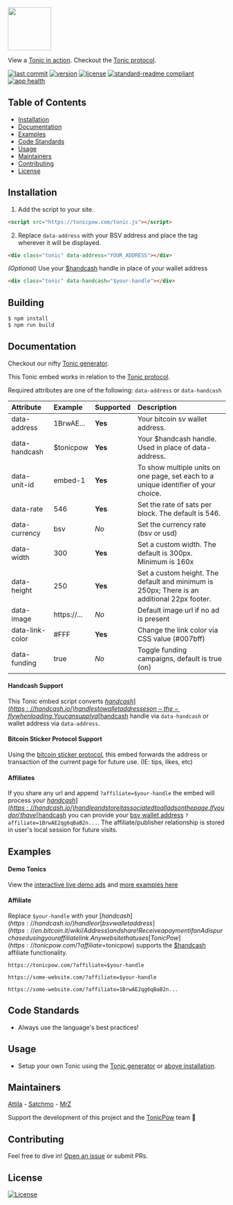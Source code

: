 <img src="https://github.com/tonicpow/embed/blob/master/images/tonicpow-logo.png" height="100">

View a [Tonic in action](https://tonicpow.com/?affiliate=$tonicpow). Checkout the [Tonic protocol](https://github.com/tonicpow/embed/blob/master/PROTOCOL.md).

[![last commit](https://img.shields.io/github/last-commit/tonicpow/embed.svg?style=flat)](https://github.com/tonicpow/embed/commits/master)
[![version](https://img.shields.io/github/release-pre/tonicpow/embed.svg?style=flat)](https://github.com/tonicpow/embed/releases)
[![license](https://img.shields.io/badge/license-Open%20BSV-brightgreen.svg?style=flat)](/LICENSE)
[![standard-readme compliant](https://img.shields.io/badge/standard--readme-OK-green.svg?style=flat)](https://github.com/RichardLitt/standard-readme)
[![app health](https://img.shields.io/website-up-down-green-red/https/faucet.allaboard.cash.svg?label=status)](https://tonicpow.com/?affiliate=$tonicpow)

## Table of Contents
- [Installation](https://github.com/tonicpow/embed#installation)
- [Documentation](https://github.com/tonicpow/embed#documentation)
- [Examples](https://github.com/tonicpow/embed#examples)
- [Code Standards](https://github.com/tonicpow/embed#code-standards)
- [Usage](https://github.com/tonicpow/embed#usage)
- [Maintainers](https://github.com/tonicpow/embed#maintainers)
- [Contributing](https://github.com/tonicpow/embed#contributing)
- [License](https://github.com/tonicpow/embed#license)

## Installation
1. Add the script to your site.
```html
<script src="https://tonicpow.com/tonic.js"></script>
```

2. Replace `data-address` with your BSV address and place the tag wherever it will be displayed.
```html
<div class="tonic" data-address="YOUR_ADDRESS"></div>
```

_(Optional)_ Use your [$handcash](https://handcash.io/) handle in place of your wallet address
```html
<div class="tonic" data-handcash="$your-handle"></div>
```

## Building
```bash
$ npm install
$ npm run build
```

## Documentation
Checkout our nifty [Tonic generator](https://tonicpow.com/?affiliate=$tonicpow).

This Tonic embed works in relation to the [Tonic protocol](https://github.com/tonicpow/embed/blob/master/PROTOCOL.md).

Required attributes are one of the following: `data-address` or `data-handcash`

|Attribute |Example |Supported |Description |
|:---|:---|:---|:---|
|data-address|1BrwAE...|**Yes**|Your bitcoin sv wallet address.|
|data-handcash|$tonicpow|**Yes**|Your $handcash handle. Used in place of data-address. |
|data-unit-id|embed-1|**Yes**|To show multiple units on one page, set each to a unique identifier of your choice.|
|data-rate|546|**Yes**|Set the rate of sats per block. The default is 546.|
|data-currency|bsv|_No_|Set the currency rate (bsv or usd)|
|data-width|300|**Yes**|Set a custom width. The default is 300px. Minimum is 160x|
|data-height|250|**Yes**|Set a custom height. The default and minimum is 250px; There is an additional 22px footer.|
|data-image|https://...|_No_|Default image url if no ad is present||
|data-link-color|#FFF|**Yes**|Change the link color via CSS value (#007bff)|
|data-funding|true|_No_|Toggle funding campaigns, default is true (on)|

#### Handcash Support
This Tonic embed script converts [$handcash](https://handcash.io/) handles to wallet addresses on-the-fly when loading.
You can supply a [$handcash](https://handcash.io/) handle via `data-handcash` or wallet address via `data-address`.

#### Bitcoin Sticker Protocol Support
Using the [bitcoin sticker protocol](https://sticker.planaria.network/), this embed forwards the address or transaction of 
the current page for future use. (IE: tips, likes, etc) 

#### Affiliates
If you share any url and append `?affiliate=$your-handle` the embed will process your [$handcash](https://handcash.io/) handle and store it associated to all ads on the page.
If you don't have [$handcash](https://handcash.io/) you can provide your [bsv wallet address](https://en.bitcoin.it/wiki/Address)  `?affiliate=1BrwAE2qg6qBaB2n...`. 
The affiliate/publisher relationship is stored in user's local session for future visits. 


## Examples

#### Demo Tonics
View the [interactive live demo ads](https://tonicpow.com/?affiliate=$tonicpow) and [more examples here](https://github.com/tonicpow/embed/blob/master/example.html)

#### Affiliate
Replace `$your-handle` with your [$handcash](https://handcash.io/) handle or [bsv wallet address](https://en.bitcoin.it/wiki/Address) and share!
Receive a payment if an Ad is purchased using your affiliate link. Any website that uses [TonicPow](https://tonicpow.com/?affiliate=$tonicpow) supports the [$handcash](https://handcash.io/) affiliate functionality.
```
https://tonicpow.com/?affiliate=$your-handle

https://some-website.com/?affiliate=$your-handle

https://some-website.com/?affiliate=1BrwAE2qg6qBaB2n...
```

## Code Standards
- Always use the language's best practices!

## Usage
- Setup your own Tonic using the [Tonic generator](https://tonicpow.com/?affiliate=$tonicpow) or [above installation](https://github.com/tonicpow/embed#installation).

## Maintainers
[Attila](https://github.com/attilaaf?affiliate=$attila) - [Satchmo](https://github.com/rohenaz?affiliate=$satchmo) - [MrZ](https://github.com/mrz1836?affiliate=$mr-z)

Support the development of this project and the [TonicPow](https://tonicpow.com/?affiliate=$tonicpow) team 🙏

## Contributing
Feel free to dive in! [Open an issue](https://github.com/tonicpow/embed/issues/new) or submit PRs.

## License
[![License](https://img.shields.io/badge/license-Open%20BSV-brightgreen.svg?style=flat)](/LICENSE)
